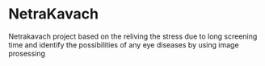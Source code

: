# NetraKavach
Netrakavach project based on the reliving the stress due to long screening time and identify the possibilities of any eye diseases by using image prosessing
